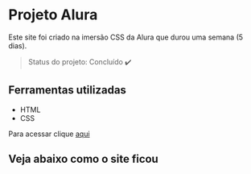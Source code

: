 # Projeto Alura
Este site foi criado na imersão CSS da Alura que durou uma semana (5 dias).

> Status do projeto: Concluído :heavy_check_mark:

## Ferramentas utilizadas
- HTML
- CSS

Para acessar clique <a target="_blank" href="https://raqcalazans.github.io/projetoalura/">aqui</a>

## Veja abaixo como o site ficou

<img href="./img/site alura.png">
